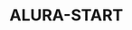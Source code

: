 # ALURA-START
<title>
<style>
body{background-color:blue;
     color white
     text-aligh:center;}

H1{fontsize:25em
   display:inline-block;
   vertical-aligh:middle;}

img{max-widht:80%;
    height:auto;
    vertical-aligh:midle;}
    </style>
    </head>
